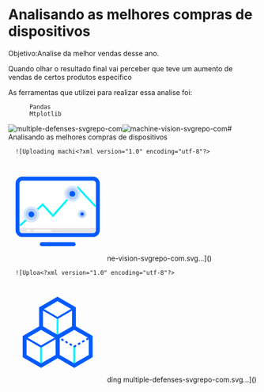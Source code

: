 # Analisando as melhores compras de dispositivos

  Objetivo:Analise da melhor vendas desse ano.

Quando olhar o resultado final vai perceber que teve um aumento de vendas de certos produtos especifico

As ferramentas que utilizei para realizar essa analise foi:
```
      Pandas
      Mtplotlib
```
  ![multiple-defenses-svgrepo-com](https://github.com/anjos04/Best-Buy-2024-Windows-Laptops/assets/78236158/0a35c8bf-c63d-4853-b3ab-078eeac02256)![machine-vision-svgrepo-com](https://github.com/anjos04/Best-Buy-2024-Windows-Laptops/assets/78236158/1c644b74-95c3-4352-9b01-2e10099c472f)# Analisando as melhores compras de dispositivos

      ![Uploading machi<?xml version="1.0" encoding="utf-8"?>
<!-- Uploaded to: SVG Repo, www.svgrepo.com, Generator: SVG Repo Mixer Tools -->
<svg width="200px" height="200px" viewBox="0 0 1024 1024" class="icon"  version="1.1" xmlns="http://www.w3.org/2000/svg"><path d="M878.3 192.9H145.7c-16.5 0-30 13.5-30 30V706c0 16.5 13.5 30 30 30h732.6c16.5 0 30-13.5 30-30V222.9c0-16.5-13.5-30-30-30z" fill="#FFFFFF" /><path d="M145.7 736h732.6c16.5 0 30-13.5 30-30v-22.1H115.7V706c0 16.6 13.5 30 30 30z" fill="#E6E6E6" /><path d="M878.3 152.9H145.7c-38.6 0-70 31.4-70 70V706c0 38.6 31.4 70 70 70h732.6c38.6 0 70-31.4 70-70V222.9c0-38.6-31.4-70-70-70z m30 531V706c0 16.5-13.5 30-30 30H145.7c-16.5 0-30-13.5-30-30V222.9c0-16.5 13.5-30 30-30h732.6c16.5 0 30 13.5 30 30v461zM678 871.1H346c-11 0-20-9-20-20s9-20 20-20h332c11 0 20 9 20 20s-9 20-20 20z" fill="#005BFF" /><path d="M127.1 662.7c-2.7 0-5.4-1.1-7.3-3.2-3.7-4.1-3.5-10.4 0.6-14.1l236.5-219.6L463 541.9l258.9-290.7 183.7 196.3c3.8 4 3.6 10.4-0.4 14.1-4 3.8-10.3 3.6-14.1-0.4L722.3 280.8l-259 290.9L355.7 454 133.9 660c-2 1.8-4.4 2.7-6.8 2.7z" fill="#06F3FF" /><path d="M156.4 541.9a82.7 82.8 0 1 0 165.4 0 82.7 82.8 0 1 0-165.4 0Z" fill="#D7E7FF" /><path d="M179.8 541.9a59.3 59.3 0 1 0 118.6 0 59.3 59.3 0 1 0-118.6 0Z" fill="#B5CFF4" /><path d="M208.9 541.9a30.2 30.3 0 1 0 60.4 0 30.2 30.3 0 1 0-60.4 0Z" fill="#005BFF" /><path d="M580.9 329.9a82.7 82.8 0 1 0 165.4 0 82.7 82.8 0 1 0-165.4 0Z" fill="#D7E7FF" /><path d="M604.3 329.9a59.3 59.3 0 1 0 118.6 0 59.3 59.3 0 1 0-118.6 0Z" fill="#B5CFF4" /><path d="M633.4 329.9a30.2 30.3 0 1 0 60.4 0 30.2 30.3 0 1 0-60.4 0Z" fill="#005BFF" /><path d="M719.3 539.6a46.3 46.4 0 1 0 92.6 0 46.3 46.4 0 1 0-92.6 0Z" fill="#D7E7FF" /><path d="M732.4 539.6a33.2 33.2 0 1 0 66.4 0 33.2 33.2 0 1 0-66.4 0Z" fill="#B5CFF4" /><path d="M748.7 539.6a16.9 17 0 1 0 33.8 0 16.9 17 0 1 0-33.8 0Z" fill="#005BFF" /><path d="M436.8 720.1H275.2c-5 0-9-4-9-9s4-9 9-9h161.6c5 0 9 4 9 9 0 4.9-4.1 9-9 9zM220.6 720.1h-26.5c-5 0-9-4-9-9s4-9 9-9h26.5c5 0 9 4 9 9 0 4.9-4.1 9-9 9z" fill="#FFFFFF" /></svg>ne-vision-svgrepo-com.svg…]()
      

      ![Uploa<?xml version="1.0" encoding="utf-8"?>
<!-- Uploaded to: SVG Repo, www.svgrepo.com, Generator: SVG Repo Mixer Tools -->
<svg width="200px" height="200px" viewBox="0 0 1024 1024" class="icon"  version="1.1" xmlns="http://www.w3.org/2000/svg"><path d="M509.8 139.7l190.5 109.6 0.2 196.5 173.2 99.7 0.2 219.8-190.2 110.1-172.4-99.2-171.5 99.2-190.5-109.6-0.2-219.9 170.7-98.8-0.3-197.3z" fill="#FFFFFF" /><path d="M520 527.5V365l-10 5.8-10-5.8v162.2l10.3 5.9zM339.5 666.9l-10-5.7v162.1l10.3 5.9 9.7-5.6V661.2zM693.4 823.6V661.2l-2 1.1c-1.6 0.9-3.3 1.3-5 1.3-3.5 0-6.8-1.8-8.7-5-2.5-4.3-1.4-9.6 2.2-12.7-3.8 1.4-6.6 5.1-6.6 9.4v167.9l10.3 5.9 9.8-5.5z" fill="#06F3FF" /><path d="M825.1 563.7l8.4 4.8c-1.9-3.1-5.1-4.8-8.4-4.8zM833.7 568.9v9.5c1.6-2.9 1.7-6.5 0-9.5zM656.7 628.5l-8.7-5c-4.8-2.8-10.9-1.1-13.7 3.7-2.8 4.8-1.1 10.9 3.7 13.7l8.7 5c1.6 0.9 3.3 1.3 5 1.3 3.5 0 6.8-1.8 8.7-5 2.7-4.8 1.1-10.9-3.7-13.7zM613.3 603.6l-8.7-5c-4.8-2.8-10.9-1.1-13.7 3.7-2.8 4.8-1.1 10.9 3.7 13.7l8.7 5c1.6 0.9 3.3 1.3 5 1.3 3.5 0 6.8-1.8 8.7-5 2.8-4.8 1.1-10.9-3.7-13.7z" fill="#005BFF" /><path d="M833.6 568.7c0-0.1-0.1-0.1-0.1-0.2l-8.4-4.8c-1.8 0-3.5 0.4-5.2 1.3l-8.7 5c-4.8 2.8-6.4 8.9-3.7 13.7 1.9 3.2 5.2 5 8.7 5 1.7 0 3.4-0.4 5-1.3l8.7-5c1.7-1 2.9-2.3 3.8-3.9V569c0-0.2-0.1-0.3-0.1-0.3zM690 640l-8.7 5c-0.5 0.3-1 0.6-1.4 1-3.7 3.1-4.7 8.4-2.2 12.7 1.9 3.2 5.2 5 8.7 5 1.7 0 3.4-0.4 5-1.3l2-1.1 6.7-3.9c4.8-2.8 6.4-8.9 3.7-13.7-2.9-4.8-9-6.5-13.8-3.7zM570 578.7l-8.7-5c-4.8-2.8-10.9-1.1-13.7 3.7-2.8 4.8-1.1 10.9 3.7 13.7l8.7 5c1.6 0.9 3.3 1.3 5 1.3 3.5 0 6.8-1.8 8.7-5 2.7-4.8 1-11-3.7-13.7zM776.6 590l-8.7 5c-4.8 2.8-6.4 8.9-3.7 13.7 1.9 3.2 5.2 5 8.7 5 1.7 0 3.4-0.4 5-1.3l8.7-5c4.8-2.8 6.4-8.9 3.7-13.7-2.8-4.8-8.9-6.5-13.7-3.7zM733.3 615l-8.7 5c-4.8 2.8-6.4 8.9-3.7 13.7 1.9 3.2 5.2 5 8.7 5 1.7 0 3.4-0.4 5-1.3l8.7-5c4.8-2.8 6.4-8.9 3.7-13.7-2.8-4.8-8.9-6.5-13.7-3.7z" fill="#005BFF" /><path d="M873.7 545.5l-173.2-99.7-0.2-196.5-190.5-109.6-190.3 110.1 0.2 197.3L149 546l0.3 219.8 190.5 109.7 171.4-99.3 172.4 99.3 190.2-110.1-0.1-219.9zM509.8 185.9l140.4 80.8-140.3 81L369.5 267l140.3-81.1zM339.3 482l140.4 80.8-140.3 81L199 563.1 339.3 482z m10.2 341.6l-9.7 5.6-10.3-5.9-140.2-80.7-0.2-162.1 140.4 80.7 10 5.8 10-5.8 140.4-81 0.2 162.1-140.6 81.3z m160.8-290.5l-10.3-5.9-140.2-80.7-0.2-162.1L500 365l10 5.8 10-5.8 140.4-81 0.2 162.1L520 527.5l-9.7 5.6z m323.6 209.1l-140.6 81.4-9.7 5.6-10.3-5.9-140.2-80.7L533 569l150.3-87 141.9 81.7c3.3 0.1 6.6 1.8 8.4 4.8l0.2 0.1v0.3c1.7 3.1 1.6 6.7 0 9.5l0.1 163.8z" fill="#005BFF" /></svg>ding multiple-defenses-svgrepo-com.svg…]()
